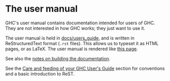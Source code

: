 # The user manual


GHC's user manual contains documentation intended for users of GHC.  They are not interested in how GHC works; they just want to use it.


The user manual is held in [docs/users_guide](/trac/ghc/browser/ghc/docs/users_guide), and is written in ReStructuredText format (`.rst` files).  This allows us to typeset it as HTML pages, or as LaTeX.
The user manual is rendered like [ this page](https://downloads.haskell.org/~ghc/latest/docs/html/users_guide/).


See also the [notes on building the documentation](building/docs).


See the [ Care and feeding of your GHC User's Guide](https://downloads.haskell.org/~ghc/latest/docs/html/users_guide/editing-guide.html) section for conventions and a basic introduction to ReST.
